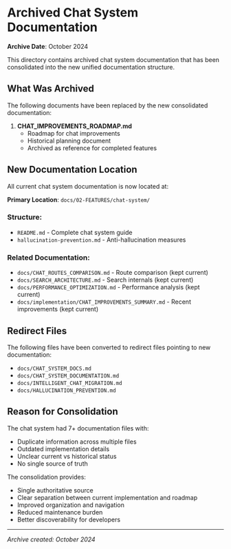 # Archived Chat System Documentation

**Archive Date**: October 2024

This directory contains archived chat system documentation that has been consolidated into the new unified documentation structure.

## What Was Archived

The following documents have been replaced by the new consolidated documentation:

1. **CHAT_IMPROVEMENTS_ROADMAP.md**
   - Roadmap for chat improvements
   - Historical planning document
   - Archived as reference for completed features

## New Documentation Location

All current chat system documentation is now located at:

**Primary Location**: `docs/02-FEATURES/chat-system/`

### Structure:
- `README.md` - Complete chat system guide
- `hallucination-prevention.md` - Anti-hallucination measures

### Related Documentation:
- `docs/CHAT_ROUTES_COMPARISON.md` - Route comparison (kept current)
- `docs/SEARCH_ARCHITECTURE.md` - Search internals (kept current)
- `docs/PERFORMANCE_OPTIMIZATION.md` - Performance analysis (kept current)
- `docs/implementation/CHAT_IMPROVEMENTS_SUMMARY.md` - Recent improvements (kept current)

## Redirect Files

The following files have been converted to redirect files pointing to new documentation:
- `docs/CHAT_SYSTEM_DOCS.md`
- `docs/CHAT_SYSTEM_DOCUMENTATION.md`
- `docs/INTELLIGENT_CHAT_MIGRATION.md`
- `docs/HALLUCINATION_PREVENTION.md`

## Reason for Consolidation

The chat system had 7+ documentation files with:
- Duplicate information across multiple files
- Outdated implementation details
- Unclear current vs historical status
- No single source of truth

The consolidation provides:
- Single authoritative source
- Clear separation between current implementation and roadmap
- Improved organization and navigation
- Reduced maintenance burden
- Better discoverability for developers

---

*Archive created: October 2024*
